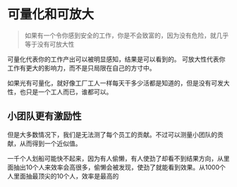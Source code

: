 # 可量化和可放大

> 如果有一个令你感到安全的工作，你是不会致富的，因为没有危险，就几乎等于没有可放大性

可量化代表你的工作产出可以被明显感知，结果是可以看到的。
可放大性代表你工作有更大的影响力，而不是只局限在自己的方寸中。

如果光有可量化，就好像工厂工人一样每天干多少活都是知道的，但是没有可发大性，也只是一个工人而已，谁都可以。

## 小团队更有激励性

但是大多数情况下，我们是无法测了每个员工的贡献。不过可以测量小团队的贡献，从而得到一个近似值。

一千个人划船可能快不起来，因为有人偷懒，有人使劲了却看不到结果方向，从里面抽出10个人来效率会高很多，偷懒会被发现，使劲了就能看到效果。从1000个人里面抽最顶尖的10个人，效率是最高的

